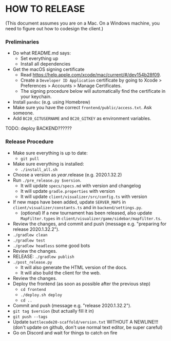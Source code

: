 # HOW TO RELEASE

(This document assumes you are on a Mac. On a Windows machine, you need to figure out how to codesign the client.)

### Preliminaries
- Do what README.md says:
    - Set everything up
    - Install all dependencies
- Get the macOS signing certificate
    - Read https://help.apple.com/xcode/mac/current/#/dev154b28f09.
    - Create a `Developer ID Application` certificate by going to Xcode > Preferences > Accounts > Manage Certificates.
    - The signing procedure below will automatically find the certificate in your keychain.
- Install `pandoc` (e.g. using Homebrew)
- Make sure you have the correct `frontend/public/access.txt`. Ask someone.
- Add `BC20_GITUSERNAME` and `BC20_GITKEY` as environment variables.

TODO: deploy BACKEND??????
### Release Procedure
- Make sure everything is up to date:
    - `git pull`
- Make sure everything is installed:
    - `./install_all.sh`
- Choose a version as $year.$release (e.g. 2020.1.32.2)
- Run `./pre_release.py $version`.
    - It will update `specs/specs.md` with version and changelog
    - It will update `gradle.properties` with version
    - It will update `client/visualizer/src/config.ts` with version
- If new maps have been added, update `SERVER_MAPS` in `client/visualizer/constants.ts` and in `backend/settings.py`.
  - (optional) If a new tournament has been released, also update `MapFilter.types` in `client/visualizer/game/sidebar/mapfilter.ts`.
- Review the changes, and commit and push (message e.g. "preparing for release 2020.1.32.2").
- `./gradlew clean`
- `./gradlew test`
- `./gradlew headless` some good bots
- Review the changes.
- RELEASE: `./gradlew publish`
- `./post_release.py`
  - It will also generate the HTML version of the docs.
  - It will also build the client for the web.
- Review the changes.
- Deploy the frontend (as soon as possible after the previous step)
  - `cd frontend`
  - `./deploy.sh deploy`
  - `cd ..`
- Commit and push (message e.g. "release 2020.1.32.2").
- `git tag $version` (but actually fill it in)
- `git push --tags`
- Update `battlecode20-scaffold/version.txt` WITHOUT A NEWLINE!!! (don't update on github, don't use normal text editor, be super careful)
- Go on Discord and wait for things to catch on fire
